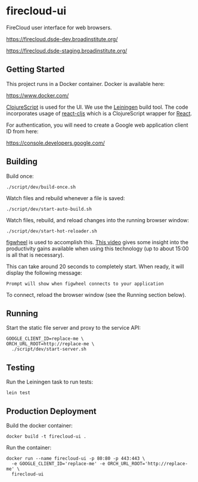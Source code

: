 # firecloud-ui

FireCloud user interface for web browsers.

https://firecloud.dsde-dev.broadinstitute.org/

https://firecloud.dsde-staging.broadinstitute.org/

## Getting Started

This project runs in a Docker container. Docker is available here:

https://www.docker.com/

[ClojureScript](https://github.com/clojure/clojurescript) is used for the UI.
We use the [Leiningen](http://leiningen.org/) build tool.
The code incorporates usage of [react-cljs](https://github.com/dmohs/react-cljs) which is 
a ClojureScript wrapper for [React](https://facebook.github.io/react/).

For authentication, you will need to create a Google web application client ID from here:

https://console.developers.google.com/

## Building

Build once:
```
./script/dev/build-once.sh
```

Watch files and rebuild whenever a file is saved:
```
./script/dev/start-auto-build.sh
```

Watch files, rebuild, and reload changes into the running browser window:
```
./script/dev/start-hot-reloader.sh
```

[figwheel](https://github.com/bhauman/lein-figwheel) is used to accomplish this. [This video](https://www.youtube.com/watch?v=j-kj2qwJa_E) gives some insight into the productivity gains available when using this technology (up to about 15:00 is all that is necessary).

This can take around 20 seconds to completely start. When ready, it will display the following message:
```
Prompt will show when figwheel connects to your application
```

To connect, reload the browser window (see the Running section below).

## Running

Start the static file server and proxy to the service API:
```
GOOGLE_CLIENT_ID=replace-me \
ORCH_URL_ROOT=http://replace-me \
  ./script/dev/start-server.sh
```

## Testing

Run the Leiningen task to run tests:
```
lein test
```

## Production Deployment

Build the docker container:
```
docker build -t firecloud-ui .
```

Run the container:
```
docker run --name firecloud-ui -p 80:80 -p 443:443 \
  -e GOOGLE_CLIENT_ID='replace-me' -e ORCH_URL_ROOT='http://replace-me' \
  firecloud-ui
```
